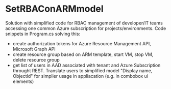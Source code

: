 # SetRBAConARMmodel
Solution with simplified code for RBAC management of developer/IT teams accessing one common Azure subscription for projects/environments.
Code snippets in Program.cs solving this:
- create authorization tokens for Azure Resource Management API, Microsoft Graph API
- create resource group based on ARM template, start VM, stop VM, delete resource group
- get list of users in AAD associated with tenant and Azure Subscription throught REST. Translate users to simplified model "Display name, ObjectId" for simplier usage in appliacation (e.g. in combobox ui elements) 


